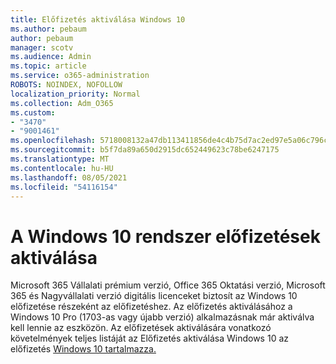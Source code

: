 ```yaml
---
title: Előfizetés aktiválása Windows 10
ms.author: pebaum
author: pebaum
manager: scotv
ms.audience: Admin
ms.topic: article
ms.service: o365-administration
ROBOTS: NOINDEX, NOFOLLOW
localization_priority: Normal
ms.collection: Adm_O365
ms.custom:
- "3470"
- "9001461"
ms.openlocfilehash: 5718008132a47db113411856de4c4b75d7ac2ed97e5a06c796c5be06c535b932
ms.sourcegitcommit: b5f7da89a650d2915dc652449623c78be6247175
ms.translationtype: MT
ms.contentlocale: hu-HU
ms.lasthandoff: 08/05/2021
ms.locfileid: "54116154"
---
```

# <a name="activating-windows-10-subscriptions"></a>A Windows 10 rendszer előfizetések aktiválása

Microsoft 365 Vállalati prémium verzió, Office 365 Oktatási verzió, Microsoft 365 és Nagyvállalati verzió digitális licenceket biztosít az Windows 10 előfizetése részeként az előfizetéshez. Az előfizetés aktiválásához a Windows 10 Pro (1703-as vagy újabb verzió) alkalmazásnak már aktiválva kell lennie az eszközön. Az előfizetések aktiválására vonatkozó követelmények teljes listáját az Előfizetés aktiválása Windows 10 az előfizetés [Windows 10 tartalmazza.](https://docs.microsoft.com/windows/deployment/windows-10-subscription-activation#requirements)
